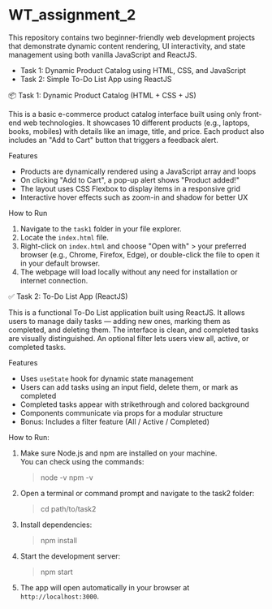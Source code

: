 # WT_assignment_2

This repository contains two beginner-friendly web development projects that demonstrate dynamic content rendering, UI interactivity, and state management using both vanilla JavaScript and ReactJS.

- Task 1: Dynamic Product Catalog using HTML, CSS, and JavaScript  
- Task 2: Simple To-Do List App using ReactJS



📦 Task 1: Dynamic Product Catalog (HTML + CSS + JS)

This is a basic e-commerce product catalog interface built using only front-end web technologies. It showcases 10 different products (e.g., laptops, books, mobiles) with details like an image, title, and price. Each product also includes an "Add to Cart" button that triggers a feedback alert.


Features

- Products are dynamically rendered using a JavaScript array and loops
- On clicking "Add to Cart", a pop-up alert shows "Product added!"
- The layout uses CSS Flexbox to display items in a responsive grid
- Interactive hover effects such as zoom-in and shadow for better UX

  
How to Run

1. Navigate to the `task1` folder in your file explorer.
2. Locate the `index.html` file.
3. Right-click on `index.html` and choose "Open with" > your preferred browser (e.g., Chrome, Firefox, Edge), or double-click the file to open it in your default browser.
4. The webpage will load locally without any need for installation or internet connection.



✅ Task 2: To-Do List App (ReactJS)

This is a functional To-Do List application built using ReactJS. It allows users to manage daily tasks — adding new ones, marking them as completed, and deleting them. The interface is clean, and completed tasks are visually distinguished. An optional filter lets users view all, active, or completed tasks.

Features

- Uses `useState` hook for dynamic state management
- Users can add tasks using an input field, delete them, or mark as completed
- Completed tasks appear with strikethrough and colored background
- Components communicate via props for a modular structure
- Bonus: Includes a filter feature (All / Active / Completed)

How to Run:

1. Make sure Node.js and npm are installed on your machine.  
   You can check using the commands:
  
    > node -v
    > npm -v

2. Open a terminal or command prompt and navigate to the task2 folder:

    > cd path/to/task2

3. Install dependencies:

    > npm install

4. Start the development server:

    > npm start

5. The app will open automatically in your browser at `http://localhost:3000`.

